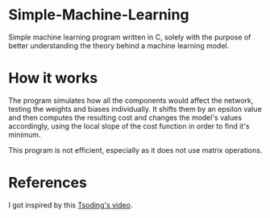 
<!-- Copyright (c) 2023 Mihai Zegheru -->
<!-- All rights reserved. -->

# Simple-Machine-Learning
Simple machine learning program written in C, solely with the purpose of better
understanding the theory behind a machine learning model.

# How it works
The program simulates how all the components would affect the network, testing
the weights and biases individually. It shifts them by an epsilon value and then
computes the resulting cost and changes the model's values accordingly, using
the local slope of the cost function in order to find it's minimum.

This program is not efficient, especially as it does not use matrix operations.

# References
I got inspired by this [Tsoding's video](https://youtu.be/PGSba51aRYU).
